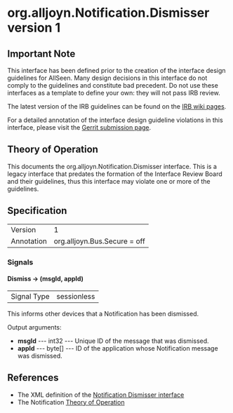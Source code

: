 # org.alljoyn.Notification.Dismisser version 1

## Important Note
This interface has been defined prior to the creation of the interface design guidelines for AllSeen.
Many design decisions in this interface do not comply to the guidelines and constitute bad precedent.
Do not use these interfaces as a template to define your own: they will not pass IRB review.

The latest version of the IRB guidelines can be found on the
[IRB wiki pages](https://wiki.allseenalliance.org/interfacereviewboard).

For a detailed annotation of the interface design guideline violations in this interface, please
visit the [Gerrit submission page](https://git.allseenalliance.org/gerrit/#/c/6353/).

## Theory of Operation

This documents the org.alljoyn.Notification.Dismisser interface.  This is a
legacy interface that predates the formation of the Interface Review Board and
their guidelines, thus this interface may violate one or more of the guidelines.

## Specification

|                       |                                                                       |
|-----------------------|-----------------------------------------------------------------------|
| Version               | 1                                                                     |
| Annotation            | org.alljoyn.Bus.Secure = off                                          |


### Signals

#### Dismiss -> (msgId, appId)

|                       |                                   |
|-----------------------|-----------------------------------|
| Signal Type           | sessionless                       |

This informs other devices that a Notification has been dismissed.

Output arguments:

  * **msgId** --- int32 --- Unique ID of the message that was dismissed.
  * **appId** --- byte[] --- ID of the application whose Notification message
    was dismissed.

## References

  * The XML definition of the [Notification Dismisser interface](Dismisser-v1.xml)
  * The Notification [Theory of Operation](theory-of-operation)
